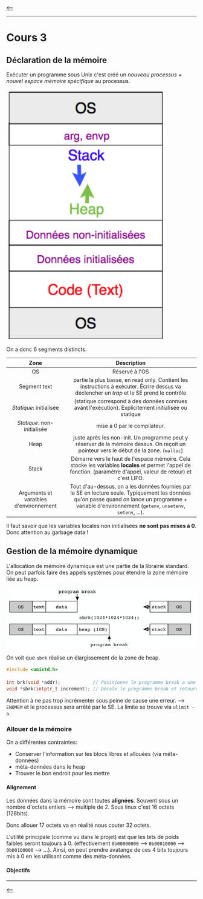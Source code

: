 [<--](../README.md)

___

# Cours 3

## Déclaration de la mémoire

Exécuter un programme sous Unix c'est créé un *nouveau processus* + *nouvel espace mémoire spécifique* au processus.

![Organisation de la mémoire](image-47.png)

On a donc 6 segments distincts.

|                  Zone                  |                                                                                                Description                                                                                                |
| :------------------------------------: | :-------------------------------------------------------------------------------------------------------------------------------------------------------------------------------------------------------: |
|                   OS                   |                                                                                              Réservé à l'OS                                                                                               |
|              Segment text              |                                partie la plus basse, en read only. Contient les instructions à exécuter. Écrire dessus va déclencher un *trap* et le SE prend le contrôle                                 |
|        *Statique*: initialisée         |                                                   (statique correspond à des données connues avant l'exécution). Explicitement initialisée ou statique                                                    |
|      *Statique*: non-initialisée       |                                                                                       mise à 0 par le compilateur.                                                                                        |
|                  Heap                  |                                  juste après les non-init. Un programme peut y réserver de la mémoire dessus. On reçoit un pointeur vers le début de la zone. (`malloc`)                                  |
|                 Stack                  |                    Démarre vers le haut de l'espace mémoire. Cela stocke les variables **locales** et permet l'appel de fonction. (paramètre d'appel, valeur de retour) et c'est LIFO.                    |
| Arguments et varaibles d'environnement | Tout d'au-dessus, on a les données fournies par le SE en lecture seule. Typiquement les données qu'on passe quand on lance un programme + variable d'environnement (`getenv`, `unsetenv`, `setenv`, ...). |

Il faut savoir que les variables locales non initialisées **ne sont pas mises à 0**. Donc attention au garbage data !

## Gestion de la mémoire dynamique

L'allocation de mémoire dynamique est une partie de la librairie standard. On peut parfois faire des appels systèmes pour étendre la zone mémoire liée au heap.

![Gestion du heap](image-48.png)

On voit que `sbrk` réalise un élargissement de la zone de heap.

```c
#include <unistd.h> 

int brk(void *addr);            // Positionne le programme break a une adresse
void *sbrk(intptr_t increment); // Décale le programme break et retourne le nouveau program break. (sbrk(0) retourne la valeur actuelle donc)
```

Attention à ne pas trop incrémenter sous peine de cause une erreur. --> `ENOMEM` et le processus sera arrêté par le SE. La limite se trouve via `ulimit -a`.

### Allouer de la mémoire

On a différentes contraintes:
- Conserver l'information sur les blocs libres et allouées (via méta-données)
- méta-données dans le heap
- Trouver le bon endroit pour les mettre

#### Alignement

Les données dans la mémoire sont toutes **alignées**. Souvent sous un nombre d'octets entiers --> multiple de 2. Sous linux c'est 16 octets (128bits). 

Donc allouer 17 octets va en réalité nous couter 32 octets. 

L'utilité principale (comme vu dans le projet) est que les bits de poids faibles seront toujours à 0. (effectivement `0b00000000` --> `0b00010000` --> `0b00100000` --> ...). Ainsi, on peut prendre avatange de ces 4 bits toujours mis à 0 en les utilisant comme des méta-données.

#### Objectifs

___

[<--](../README.md)